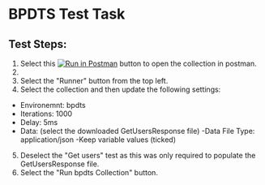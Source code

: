 # BPDTS Test Task

## Test Steps:
1. Select this [![Run in Postman](https://run.pstmn.io/button.svg)](https://app.getpostman.com/run-collection/9d1a4ac3b6435600dd14#?env%5Bbpdts%5D=W3sia2V5IjoiY2l0eSIsInZhbHVlIjoiIiwiZW5hYmxlZCI6dHJ1ZX0seyJrZXkiOiJpZCIsInZhbHVlIjoiIiwiZW5hYmxlZCI6dHJ1ZX0seyJrZXkiOiJ1cmwiLCJ2YWx1ZSI6Imh0dHA6Ly9icGR0cy10ZXN0LWFwcC12Mi5oZXJva3VhcHAuY29tIiwiZW5hYmxlZCI6dHJ1ZX1d) button to open the collection in postman.
2.
3. Select the "Runner" button from the top left.
4. Select the collection and then update the following settings:
- Environemnt: bpdts
- Iterations: 1000
- Delay: 5ms
- Data: (select the downloaded GetUsersResponse file)
 -Data File Type: application/json
 -Keep variable values (ticked)
5. Deselect the "Get users" test as this was only required to populate the GetUsersResponse file.
6. Select the "Run bpdts Collection" button.
